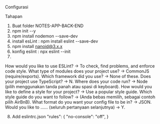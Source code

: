 Configurasi

Tahapan

1. Buat folder NOTES-APP-BACK-END
2. npm init --y
3. npm install nodemon --save-dev
4. install esLint : npm install eslint --save-dev
5. npm install nanoid@3.x.x
6. konfig eslint : npx eslint --init
7. 
How would you like to use ESLint? -> To check, find problems, and enforce code style.
What type of modules does your project use? -> CommonJS (require/exports).
Which framework did you use? -> None of these. 
Does your project use TypeScript? -> N.
Where does your code run? -> Node (pilih menggunakan tanda panah atau spasi di keyboard).
How would you like to define a style for your project? -> Use a popular style guide.
Which style guide do you want to follow? -> (Anda bebas memilih, sebagai contoh pilih AirBnB).
What format do you want your config file to be in? -> JSON.
Would you like to …… (seluruh pertanyaan selanjutnya) -> Y.

8. Add eslintrc.json
    "rules": {
        "no-console": "off",
    }
     
